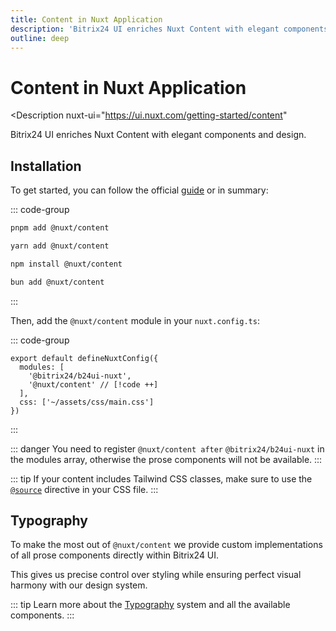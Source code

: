 ```yaml
---
title: Content in Nuxt Application
description: 'Bitrix24 UI enriches Nuxt Content with elegant components and design.'
outline: deep
---
```

# Content in Nuxt Application

<Description
  nuxt-ui="https://ui.nuxt.com/getting-started/content"
>
  Bitrix24 UI enriches Nuxt Content with elegant components and design.
</Description>

## Installation

To get started, you can follow the official [guide](https://content.nuxt.com/docs/getting-started/installation) or in summary:

::: code-group

```bash [pnpm]
pnpm add @nuxt/content
```

```bash [yarn]
yarn add @nuxt/content
```

```bash [npm]
npm install @nuxt/content
```

```bash [bun]
bun add @nuxt/content
```

:::

Then, add the `@nuxt/content` module in your `nuxt.config.ts`:

::: code-group

```ts:line-numbers [nuxt.config.ts]
export default defineNuxtConfig({
  modules: [
    '@bitrix24/b24ui-nuxt',
    '@nuxt/content' // [!code ++]
  ],
  css: ['~/assets/css/main.css']
})
```

:::

::: danger
You need to register `@nuxt/content after` `@bitrix24/b24ui-nuxt` in the modules array, otherwise the prose components will not be available.
:::

::: tip
If your content includes Tailwind CSS classes, make sure to use the [`@source`](https://tailwindcss.com/docs/detecting-classes-in-source-files) directive in your CSS file.
:::

## Typography

To make the most out of `@nuxt/content` we provide custom implementations of all prose components directly within Bitrix24 UI.

This gives us precise control over styling while ensuring perfect visual harmony with our design system.

::: tip
Learn more about the [Typography](/docs/typography/) system and all the available components.
:::
